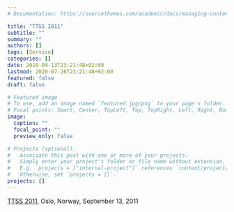 ```yaml
---
# Documentation: https://sourcethemes.com/academic/docs/managing-content/

title: "TTSS 2011"
subtitle: ""
summary: ""
authors: []
tags: [Service]
categories: []
date: 2010-09-13T23:21:48+02:00
lastmod: 2020-07-26T23:21:48+02:00
featured: false
draft: false

# Featured image
# To use, add an image named `featured.jpg/png` to your page's folder.
# Focal points: Smart, Center, TopLeft, Top, TopRight, Left, Right, BottomLeft, Bottom, BottomRight.
image:
  caption: ""
  focal_point: ""
  preview_only: false

# Projects (optional).
#   Associate this post with one or more of your projects.
#   Simply enter your project's folder or file name without extension.
#   E.g. `projects = ["internal-project"]` references `content/project/deep-learning/index.md`.
#   Otherwise, set `projects = []`.
projects: []
---
```

[TTSS 2011](http://facs2011.ifi.uio.no/index.php?n=TTSS.TTSS2011), Oslo, Norway, September 13, 2011
